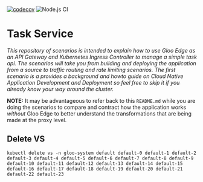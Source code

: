 [![codecov](https://codecov.io/gh/cmwylie19/task-service/branch/master/graph/badge.svg?token=BRK6V3DOQA)](https://codecov.io/gh/cmwylie19/task-service) ![Node.js CI](https://github.com/cmwylie19/task-service/workflows/Node.js%20CI/badge.svg)

# Task Service

_This repository of scenarios is intended to explain how to use Gloo Edge as an API Gateway and Kubernetes Ingress Controller to manage a simple task api. The scenarios will take you from building and deploying the application from a source to traffic routing and rate limiting scenarios. The first scenario is a provides a background and howto guide on Cloud Native Application Development and Deployment so feel free to skip it if you already know your way around the cluster._

**NOTE:** It may be advantageous to refer back to this `README.md` while you are doing the scenarios to compare and contract how the application works _without_ Gloo Edge to better understand the transformations that are being made at the proxy level.

## Delete VS
```
kubectl delete vs -n gloo-system default default-0 default-1 default-2 default-3 default-4 default-5 default-6 default-7 default-8 default-9 default-10 default-11 default-12 default-13 default-14 default-15 default-16 default-17 default-18 default-19 default-20 default-21 default-22 default-23
```
